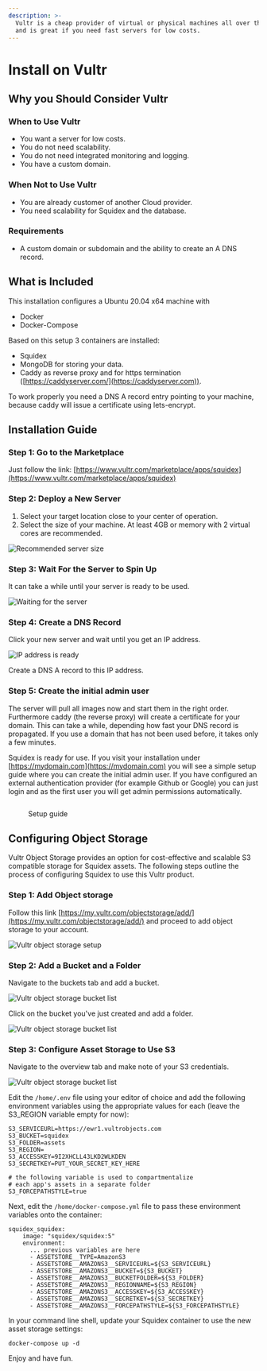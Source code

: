 ```yaml
---
description: >-
  Vultr is a cheap provider of virtual or physical machines all over the world
  and is great if you need fast servers for low costs.
---
```


# Install on Vultr

## Why you Should Consider Vultr

### When to Use Vultr

* You want a server for low costs.
* You do not need scalability.
* You do not need integrated monitoring and logging.
* You have a custom domain.

### When Not to Use Vultr

* You are already customer of another Cloud provider.
* You need scalability for Squidex and the database.

### Requirements

* A custom domain or subdomain and the ability to create an A DNS record.

## What is Included

This installation configures a Ubuntu 20.04 x64 machine with

* Docker
* Docker-Compose

Based on this setup 3 containers are installed:

* Squidex
* MongoDB for storing your data.
* Caddy as reverse proxy and for https termination ([https://caddyserver.com/](https://caddyserver.com)).

To work properly you need a DNS A record entry pointing to your machine, because caddy will issue a certificate using lets-encrypt.

## Installation Guide

### Step 1: Go to the Marketplace

Just follow the link: [https://www.vultr.com/marketplace/apps/squidex](https://www.vultr.com/marketplace/apps/squidex)

### Step 2: Deploy a New Server

1. Select your target location close to your center of operation.
2. Select the size of your machine. At least 4GB or memory with 2 virtual cores are recommended.

![Recommended server size](<../../../.gitbook/assets/image (60).png>)

### Step 3: Wait For the Server to Spin Up

It can take a while until your server is ready to be used.

![Waiting for the server](<../../../.gitbook/assets/image (61).png>)

### Step 4: Create a DNS Record

Click your new server and wait until you get an IP address.

![IP address is ready](<../../../.gitbook/assets/image (62).png>)

Create a DNS A record to this IP address.

### Step 5: Create the initial admin user

The server will pull all images now and start them in the right order. Furthermore caddy (the reverse proxy) will create a certificate for your domain. This can take a while, depending how fast your DNS record is propagated. If you use a domain that has not been used before, it takes only a few minutes.

Squidex is ready for use. If you visit your installation under [https://mydomain.com](https://mydomain.com) you will see a simple setup guide where you can create the initial admin user. If you have configured an external authentication provider (for example Github or Google) you can just login and as the first user you will get admin permissions automatically.

<figure><img src="../../../.gitbook/assets/image.png" alt=""><figcaption><p>Setup guide</p></figcaption></figure>

## Configuring Object Storage

Vultr Object Storage provides an option for cost-effective and scalable S3 compatible storage for Squidex assets. The following steps outline the process of configuring Squidex to use this Vultr product.

### Step 1: Add Object storage

Follow this link [https://my.vultr.com/objectstorage/add/](https://my.vultr.com/objectstorage/add/) and proceed to add object storage to your account.

![Vultr object storage setup](../../../.gitbook/assets/vultr-object-storage.png)

### Step 2: Add a Bucket and a Folder

Navigate to the buckets tab and add a bucket.

![Vultr object storage bucket list](../../../.gitbook/assets/vultr-object-storage-bucket-list.png)

Click on the bucket you've just created and add a folder.

![Vultr object storage bucket list](../../../.gitbook/assets/vultr-object-storage-folder-list.png)

### Step 3: Configure Asset Storage to Use S3

Navigate to the overview tab and make note of your S3 credentials.

![Vultr object storage bucket list](../../../.gitbook/assets/vultr-object-storage-keys.png)

Edit the `/home/.env` file using your editor of choice and add the following environment variables using the appropriate values for each (leave the S3\_REGION variable empty for now):

```
S3_SERVICEURL=https://ewr1.vultrobjects.com
S3_BUCKET=squidex
S3_FOLDER=assets
S3_REGION=
S3_ACCESSKEY=9I2XHCLL43LKD2WLKDEN
S3_SECRETKEY=PUT_YOUR_SECRET_KEY_HERE

# the following variable is used to compartmentalize 
# each app's assets in a separate folder
S3_FORCEPATHSTYLE=true
```

Next, edit the `/home/docker-compose.yml` file to pass these environment variables onto the container:

```
squidex_squidex:
    image: "squidex/squidex:5"
    environment:
      ... previous variables are here
      - ASSETSTORE__TYPE=AmazonS3
      - ASSETSTORE__AMAZONS3__SERVICEURL=${S3_SERVICEURL}
      - ASSETSTORE__AMAZONS3__BUCKET=${S3_BUCKET}
      - ASSETSTORE__AMAZONS3__BUCKETFOLDER=${S3_FOLDER}
      - ASSETSTORE__AMAZONS3__REGIONNAME=${S3_REGION}
      - ASSETSTORE__AMAZONS3__ACCESSKEY=${S3_ACCESSKEY}
      - ASSETSTORE__AMAZONS3__SECRETKEY=${S3_SECRETKEY}
      - ASSETSTORE__AMAZONS3__FORCEPATHSTYLE=${S3_FORCEPATHSTYLE}
```

In your command line shell, update your Squidex container to use the new asset storage settings:

```
docker-compose up -d
```

Enjoy and have fun.
